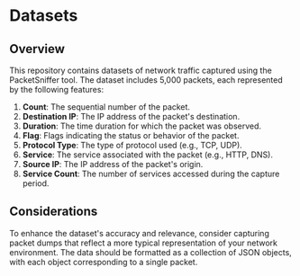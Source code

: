 # Datasets

## Overview
This repository contains datasets of network traffic captured using the PacketSniffer tool. The dataset includes 5,000 packets, each represented by the following features:

1. **Count**: The sequential number of the packet.
2. **Destination IP**: The IP address of the packet's destination.
3. **Duration**: The time duration for which the packet was observed.
4. **Flag**: Flags indicating the status or behavior of the packet.
5. **Protocol Type**: The type of protocol used (e.g., TCP, UDP).
6. **Service**: The service associated with the packet (e.g., HTTP, DNS).
7. **Source IP**: The IP address of the packet's origin.
8. **Service Count**: The number of services accessed during the capture period.

## Considerations
To enhance the dataset's accuracy and relevance, consider capturing packet dumps that reflect a more typical representation of your network environment. The data should be formatted as a collection of JSON objects, with each object corresponding to a single packet.
